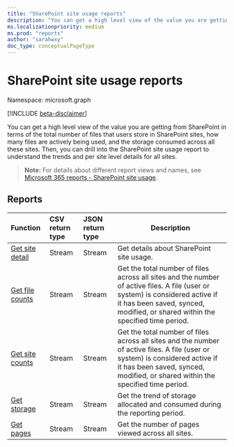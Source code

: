 ```yaml
---
title: "SharePoint site usage reports"
description: "You can get a high level view of the value you are getting from SharePoint in terms of the total number of files that users store in SharePoint sites, how many files are actively being used, and the storage consumed across all these sites. Then, you can drill into the SharePoint site usage report to understand the trends and per site level details for all sites."
ms.localizationpriority: medium
ms.prod: "reports"
author: "sarahwxy"
doc_type: conceptualPageType
---
```


# SharePoint site usage reports

Namespace: microsoft.graph

[!INCLUDE [beta-disclaimer](../../includes/beta-disclaimer.md)]

You can get a high level view of the value you are getting from SharePoint in terms of the total number of files that users store in SharePoint sites, how many files are actively being used, and the storage consumed across all these sites. Then, you can drill into the SharePoint site usage report to understand the trends and per site level details for all sites.

> **Note:** For details about different report views and names, see [Microsoft 365 reports - SharePoint site usage](https://support.office.com/client/SharePoint-site-usage-4ecfb843-e5d5-464d-8bf6-7ed512a9b213).

## Reports

| Function                                                     | CSV return type | JSON return type | Description                                                  |
| :----------------------------------------------------------- | :-------------- | :--------------- | ------------------------------------------------------------ |
| [Get site detail](../api/reportroot-getsharepointsiteusagedetail.md) | Stream          | Stream           | Get details about SharePoint site usage.                     |
| [Get file counts](../api/reportroot-getsharepointsiteusagefilecounts.md) | Stream          | Stream           | Get the total number of files across all sites and the number of active files. A file (user or system) is considered active if it has been saved, synced, modified, or shared within the specified time period. |
| [Get site counts](../api/reportroot-getsharepointsiteusagesitecounts.md) | Stream          | Stream           | Get the total number of files across all sites and the number of active files. A file (user or system) is considered active if it has been saved, synced, modified, or shared within the specified time period. |
| [Get storage](../api/reportroot-getsharepointsiteusagestorage.md) | Stream          | Stream           | Get the trend of storage allocated and consumed during the reporting period. |
| [Get pages](../api/reportroot-getsharepointsiteusagepages.md) | Stream          | Stream           | Get the number of pages viewed across all sites.             |


